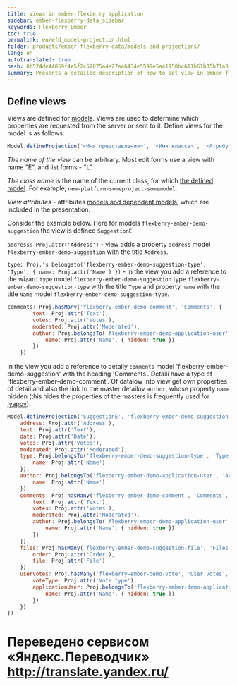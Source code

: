 ```yaml
--- 
title: Views in ember-flexberry application 
sidebar: ember-flexberry-data_sidebar 
keywords: Flexberry Ember 
toc: true 
permalink: en/efd_model-projection.html 
folder: products/ember-flexberry-data/models-and-projections/ 
lang: en 
autotranslated: true 
hash: 0b524de44859f4e5f2c52075a4e27a46434e5599e5a41950bc611b61b05b71a3 
summary: Presents a detailed description of how to set view in ember-flexberry application. 
--- 
```


## Define views 

Views are defined for [models](efd_model.html). 
Views are used to determine which properties are requested from the server or sent to it. Define views for the model is as follows: 

```javascript
Model.defineProjection('<Имя представления>', '<Имя класса>', '<Атрибуты представления>');
``` 

*The name of the view* can be arbitrary. Most edit forms use a view with name "<Short name of the class>E", and list forms - "<Short name of the class>L". 

*The class name* is the name of the current class, for which [the defined model](efd_model.html). For example, `new-platform-someproject-somemodel`. 

*View attributes* - attributes [models and dependent models](efd_model.html), which are included in the presentation. 

Consider the example below. Here for models `flexberry-ember-demo-suggestion` the view is defined `SuggestionE`. 

`address: Proj.attr('Address')` - view adds a property `address` model `flexberry-ember-demo-suggestion` with the title `Address`. 

`type: Proj.'s belongsto('flexberry-ember-demo-suggestion-type', 'Type', { name: Proj.attr('Name') })` - in the view you add a reference to the wizard `type` model `flexberry-ember-demo-suggestion` type `flexberry-ember-demo-suggestion-type` with the title `Type` and property `name` with the title `Name` model `flexberry-ember-demo-suggestion-type`. 

```javascript
comments: Proj.hasMany('flexberry-ember-demo-comment', 'Comments', { 
		text: Proj.attr('Text'),
		votes: Proj.attr('Votes'),
		moderated: Proj.attr('Moderated'),
		author: Proj.belongsTo('flexberry-ember-demo-application-user', 'Author', { 
			name: Proj.attr('Name', { hidden: true }) 
		}) 
	})
``` 

in the view you add a reference to detaily `comments` model 'flexberry-ember-demo-suggestion' with the heading 'Comments'. Detaili have a type of 'flexberry-ember-demo-comment'. Of datalow into view get own properties of detail and also the link to the master detailov `author`, whose property `name` hidden (this hides the properties of the masters is frequently used for [lyapov](ef_lookup.html)). 

```javascript
Model.defineProjection('SuggestionE', 'flexberry-ember-demo-suggestion', { 
	address: Proj.attr('Address'),
	text: Proj.attr('Text'),
	date: Proj.attr('Date'),
	votes: Proj.attr('Votes'),
	moderated: Proj.attr('Moderated'),
	type: Proj.belongsTo('flexberry-ember-demo-suggestion-type', 'Type', { 
		name: Proj.attr('Name') 
	}),
	author: Proj.belongsTo('flexberry-ember-demo-application-user', 'Author', { 
		name: Proj.attr('Name') 
	}),
	comments: Proj.hasMany('flexberry-ember-demo-comment', 'Comments', { 
		text: Proj.attr('Text'),
		votes: Proj.attr('Votes'),
		moderated: Proj.attr('Moderated'),
		author: Proj.belongsTo('flexberry-ember-demo-application-user', 'Author', { 
			name: Proj.attr('Name', { hidden: true }) 
		}) 
	}),
	files: Proj.hasMany('flexberry-ember-demo-suggestion-file', 'Files', { 
		order: Proj.attr('Order'),
		file: Proj.attr('File') 
	}),
	userVotes: Proj.hasMany('flexberry-ember-demo-vote', 'User votes', { 
		voteType: Proj.attr('Vote type'),
		applicationUser: Proj.belongsTo('flexberry-ember-demo-application-user', 'Application user', { 
			name: Proj.attr('Name', { hidden: true }) 
		}) 
	})
})
``` 



 # Переведено сервисом «Яндекс.Переводчик» http://translate.yandex.ru/